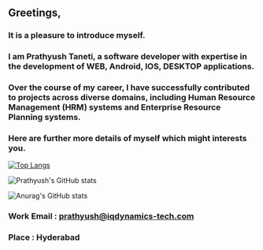 ## Greetings,

### It is a pleasure to introduce myself. 

### I am Prathyush Taneti, a software developer with expertise in the development of WEB, Android, IOS, DESKTOP applications. 
### Over the course of my career, I have successfully contributed to projects across diverse domains, including Human Resource Management (HRM) systems and Enterprise Resource Planning systems. 

### Here are further more details of myself which might interests you.

[![Top Langs](https://github-readme-stats.vercel.app/api/top-langs/?username=PrathyushTaneti)](https://github.com/PrathyushTaneti/github-readme-stats)


![Prathyush's GitHub stats](https://github-readme-stats.vercel.app/api?username=PrathyushTaneti&show=reviews,discussions_started,discussions_answered,prs_merged,prs_merged_percentage)

![Anurag's GitHub stats](https://github-readme-stats.vercel.app/api?username=PrathyushTaneti&hide=contribs,prs)

### Work Email : prathyush@iqdynamics-tech.com
### Place : Hyderabad

<!--
**PrathyushTaneti/PrathyushTaneti** is a ✨ _special_ ✨ repository because its `README.md` (this file) appears on your GitHub profile.

Here are some ideas to get you started:

- 🔭 I’m currently working on ...
- 🌱 I’m currently learning ...
- 👯 I’m looking to collaborate on ...
- 🤔 I’m looking for help with ...
- 💬 Ask me about ...
- 📫 How to reach me: ...
- 😄 Pronouns: ...
- ⚡ Fun fact: ...
-->

